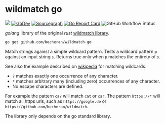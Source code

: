 # wildmatch go

[![](https://godoc.org/github.com/becheran/wildmatch-go?status.svg)](https://godoc.org/github.com/becheran/wildmatch-go)
[![GoDev](https://img.shields.io/badge/go.dev-reference-007d9c?logo=go&logoColor=white&style=flat-square)](https://pkg.go.dev/github.com/becheran/wildmatch-go)
[![Sourcegraph](https://sourcegraph.com/github.com/becheran/wildmatch-go/-/badge.svg)](https://sourcegraph.com/github.com/becheran/wildmatch-go?badge)
[![Go Report Card](https://goreportcard.com/badge/becheran/wildmatch-go)](https://goreportcard.com/report/becheran/wildmatch-go)
![GitHub Workflow Status](https://github.com/becheran/wildmatch-go/workflows/CI/badge.svg)

*golang* library of the original *rust* [wildmatch library](https://github.com/becheran/wildmatch).

``` sh
go get github.com/becheran/wildmatch-go
```

Match strings against a simple wildcard pattern. Tests a wildcard pattern `p` against an input string `s`. Returns true only when `p` matches the entirety of `s`.

See also the example described on [wikipedia](https://en.wikipedia.org/wiki/Matching_wildcards) for matching wildcards.

- `?` matches exactly one occurrence of any character.
- `*` matches arbitrary many (including zero) occurrences of any character.
- No escape characters are defined.

For example the pattern `ca?` will match `cat` or `car`. The pattern `https://*` will match all https urls, such as `https://google.de` or `https://github.com/becheran/wildmatch`.

The library only depends on the go standard library.
